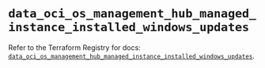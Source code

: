 # `data_oci_os_management_hub_managed_instance_installed_windows_updates`

Refer to the Terraform Registry for docs: [`data_oci_os_management_hub_managed_instance_installed_windows_updates`](https://registry.terraform.io/providers/oracle/oci/7.19.0/docs/data-sources/os_management_hub_managed_instance_installed_windows_updates).
